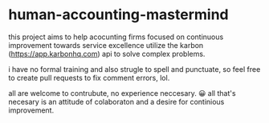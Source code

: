 # human-accounting-mastermind

this project aims to help acocunting firms focused on continuous improvement towards service excellence utilize the karbon (https://app.karbonhq.com) api to solve complex problems.

i have no formal training and also strugle to spell and punctuate, so feel free to create pull requests to fix comment errors, lol.

all are welcome to contrubute, no experience neccesary. 😀 all that's necesary is an attitude of colaboraton and a desire for continious improvement.
